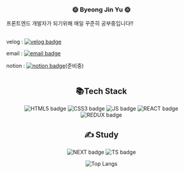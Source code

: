 <div style="display:flex; flex-direction:column; justify-content: space-between; width:100%; margin-right:17px">
        <h3 align="center">
            🌞 Byeong Jin Yu 🌞
        </h3>
        <div style="width:100%">
            프론트엔드 개발자가 되기위해 매일 꾸준히 공부중입니다!!</br>
        </div>
        <br/> 

   <div class="velog-naver">

velog : [![velog badge](https://img.shields.io/badge/velog-20C997.svg?&style=flat-square&logo=velog&logoColor=white)](https://velog.io/@ybj1227)
        </br>

email : [![email badge](https://img.shields.io/badge/Gmail-EA4335?&style=flat-square&logo=naver&logoColor=white)](mailto:byjin98@gmail.com)
        </br>
        
notion : [![notion badge](https://img.shields.io/badge/notion-000000?&style=flat-square&logo=notion&logoColor=white)](#)(준비중)
         </div>
    </div>



<h2 align="center">📚Tech Stack</h2>

<div align="center">

![HTML5 badge](https://img.shields.io/badge/HTML5-E34F26?style=flat-square&logo=HTML5&logoColor=white)
![CSS3 badge](https://img.shields.io/badge/CSS3-1572B6?style=flat-square&logo=CSS3&logoColor=white)
![JS badge](https://img.shields.io/badge/JAVASCRIPT-F7DF1E?style=flat-square&logo=JavaScript&logoColor=white)
![REACT badge](https://img.shields.io/badge/REACT-61DAFB?style=flat-square&logo=React&logoColor=white)
![REDUX badge](https://img.shields.io/badge/REDUX-764ABC?style=flat-square&logo=Redux&logoColor=white)

</div>


<h2 align="center">✍️ Study </h2>
<div align="center">

![NEXT badge](https://img.shields.io/badge/Next.js-000000?style=flat-square&logo=Next.js&logoColor=white)
![TS badge](https://img.shields.io/badge/TYPESCRIPT-3178C6?style=flat-square&logo=TypeScript&logoColor=white)

</div>


<div align="center">

![Top Langs](https://github-readme-stats.vercel.app/api/top-langs/?username=ByJin98&layout=compact)


</div>




